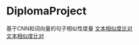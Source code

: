 # DiplomaProject
基于CNN和词向量的句子相似性度量
[文本相似度比对](https://blog.csdn.net/Mr_carry/article/details/80996454)<br/>
[文本相似度比对](https://blog.csdn.net/diye2008/article/details/53762124?ref=myread)
